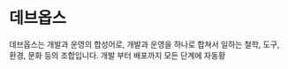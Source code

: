# 데브옵스

데브옵스는 개발과 운영의 합성어로, 개발과 운영을 하나로 합쳐서 일하는 철학, 도구, 환경, 문화 등의 조합입니다. 
개발 부터 배포까지 모든 단계에 자동황
<!--stackedit_data:
eyJoaXN0b3J5IjpbLTEwNjEyMTkyMTUsLTIwODg3NDY2MTJdfQ
==
-->